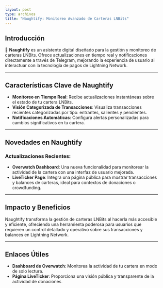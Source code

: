 ```yaml
---
layout: post
type: archivos
title: "Naughtify: Monitoreo Avanzado de Carteras LNBits"
---
```


## **Introducción**

🤖 **Naughtify** es un asistente digital diseñado para la gestión y monitoreo de carteras LNBits. Ofrece actualizaciones en tiempo real y notificaciones directamente a través de Telegram, mejorando la experiencia de usuario al interactuar con la tecnología de pagos de Lightning Network.

---

## **Características Clave de Naughtify**

- **Monitoreo en Tiempo Real**: Recibe actualizaciones instantáneas sobre el estado de tu cartera LNBits.
- **Visión Categorizada de Transacciones**: Visualiza transacciones recientes categorizadas por tipo: entrantes, salientes y pendientes.
- **Notificaciones Automáticas**: Configura alertas personalizadas para cambios significativos en tu cartera.

---

## **Novedades en Naughtify**

### **Actualizaciones Recientes:**
- **Overwatch Dashboard**: Una nueva funcionalidad para monitorear la actividad de la cartera con una interfaz de usuario mejorada.
- **LiveTicker Page**: Integra una página pública para mostrar transacciones y balances de carteras, ideal para contextos de donaciones o crowdfunding.

---

## **Impacto y Beneficios**

Naughtify transforma la gestión de carteras LNBits al hacerla más accesible y eficiente, ofreciendo una herramienta poderosa para usuarios que requieren un control detallado y operativo sobre sus transacciones y balances en Lightning Network.

---

## **Enlaces Útiles**

- **Dashboard de Overwatch**: Monitorea la actividad de tu cartera en modo de solo lectura.
- **Página LiveTicker**: Proporciona una visión pública y transparente de la actividad de donaciones.

